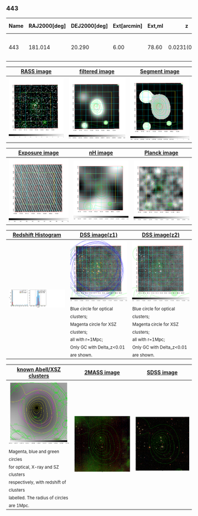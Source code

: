 <div STYLE="page-break-after: always;"></div>

### 443

|Name|RAJ2000[deg]|DEJ2000[deg] |Ext[arcmin]| Ext,ml | z | z_src| C|GC(XSZ,Delta_z<0.01)| GC(OPT,Delta_z<0.01)|GC| R_sig[arcmin] | R500[arcmin] | R500[Mpc]| CRsig[c/s] | CR500[c/s] |L500[1E44 erg/s]|F500[1E-12 erg/s/cm^2]| M500[1E14 Msun]|Tx[keV]|Cnt_sig|Beta|Rc[arcmin]|Comment|Alias|
|---|---|---|---|---|---|------|---|--------|---------|----------|---|---|---|---|---|---|---|---|---|---|---|---|---|---|
|443| 181.014| 20.290| 6.00| 78.60| 0.0231(0.005)| z1, z_xsz| B| MCXC| N, Zw| F20, MCXC, N, SWXCS| 14.162| 18.474| 0.517| 0.262(0.035)| 0.276(0.037)| 0.048(0.005)| 3.975(0.399)| 0.40(0.02)| 1.23(0.04)| 106.6| 0.905(-0.117+0.069)| 13.120(-1.531+1.182)| -| k543|

|[RASS image](../image/443/443_img.pdf)|[filtered image](../image/443/443_fil.pdf)|[Segment image](../image/443/443_seg.pdf)|
|-------------------|--------------------|-------------------|
| <img src="../image/443/443_img.png" width="300">  | <img src="../image/443/443_fil.png" width="300">   | <img src="../image/443/443_seg.png" width="300">  |

|[Exposure image](../image/443/443_mex.pdf)| [nH image](../image/443/443_nh.pdf)| [Planck image](../image/443/443_p.pdf)|
|-------------------|--------------------|-------------------|
|<img src="../image/443/443_mex.png" width="300">   | <img src="../image/443/443_nh.png" width="300">    | <img src="../image/443/443_p.png" width="300"> |

|[Redshift Histogram](../image/443/443_zg.pdf) | [DSS image(z1)](../image/443/443_dss_z1.pdf)      |  [DSS image(z2)](../image/443/443_dss_z2.pdf)    |
|-------------------|--------------------|-------------------|
|<img src="../image/443/443_zg.png" width="300"> |<img src="../image/443/443_dss_z1.png" width="300"> <sub><br>Blue circle for optical clusters; <br>Magenta circle for XSZ clusters; <br>all with r=1Mpc; <br>Only GC with Delta_z<0.01 are shown. </sub>| <img src="../image/443/443_dss_z2.png" width="300"><sub><br>Blue circle for optical clusters; <br>Magenta circle for XSZ clusters; <br>all with r=1Mpc; <br>Only GC with Delta_z<0.01 are shown. </sub> |

|[known Abell/XSZ clusters](../image/443/443_gc.pdf) | [2MASS image](../image/443/443_2mass.pdf)      |[SDSS image](../image/443/443_sdss.pdf)   |
|-------------------|-------------------|-------------------|
|<img src=../image/443/443_gc.png width="300"> <br><sub>Magenta, blue and green circles <br>for optical, X-ray and SZ clusters <br>respectively, with redshift of clusters <br>labelled. The radius of circles <br>are 1Mpc.</sub>|<img src="../image/443/443_2mass.png" width="300">  | <img src="../image/443/443_sdss.png" width="300">  |




